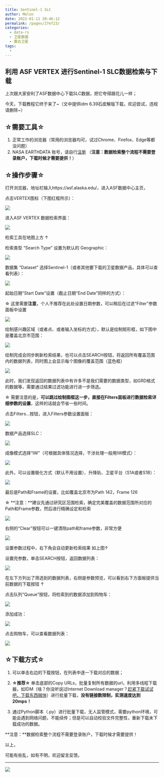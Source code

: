```yaml
---
title: Sentinel-1 SLC
author: Melon
date: 2022-01-11 20:46:12
permalink: /pages/27ef23/
categories:
  - data-rs
  - 卫星数据
  - 雷达卫星
tags:
  - 
---
```

## 利用 ASF VERTEX 进行Sentinel-1 SLC数据检索与下载

上次跟大家安利了ASF数据中心下载SLC数据，把它夸得跟花儿一样；

今天，下载教程它终于来了~（文中提供idm 6.39石皮解版下载，欢迎尝试，违规请删除~）

## ☆需要工具☆

1. 正常工作的浏览器（常用的浏览器均可，试过Chrome、Firefox、Edge等都没问题）
2. NASA EARTHDATA 账号，请自行[注册](https://urs.earthdata.nasa.gov/home) （**注意：数据检索整个流程不需要登录账户，下载时候才需要提供！**）

## ☆操作步骤☆

打开浏览器，地址栏输入https://asf.alaska.edu/，进入ASF数据中心主页，

点击VERTEX图标（下图红框所示）：

![](http://pics.landcover100.com/pics//image/微信截图_20220123123545.jpg)

进入ASF VERTEX 数据检索界面：

![](http://pics.landcover100.com/pics//image/微信截图_20220123123633.jpg)

检索工具在地图上方 ↑

检索类型 “Search Type” 设置为默认的 Geographic：

![](http://pics.landcover100.com/pics//image/20220123123710.png)

数据集 “Dataset” 选择Sentinel-1（或者其他要下载的卫星数据产品，具体可以查看列表）：

![](http://pics.landcover100.com/pics//image/20220123123736.png)

起始日期“Start Date”设置（截止日期“End Date”同样的方式）：

☆ 这里需要**注意**，个人不推荐在此处设置日期参数，可以稍后在过滤“Filter”参数面板中设置

![](http://pics.landcover100.com/pics//image/20220123124122.png)

绘制感兴趣区域（或者点、或者输入坐标的方式），默认是绘制矩形框，如下图中是覆盖北京市范围：

![](http://pics.landcover100.com/pics//image/微信截图_20220123124157.jpg)

绘制完成会同步刷新检索结果，也可以点击SEARCH按钮，将返回所有覆盖范围内的数据列表，同时图上会显示每个图像的覆盖范围（蓝色框）

![](http://pics.landcover100.com/pics//image/微信截图_20220123124252.jpg)

此时，我们发现返回的数据列表中有许多不是我们需要的数据类型，如GRD格式的数据等，需要通过结果过滤功能进行进一步筛选。

☆ 需要注意的是，**可以跳过绘制图框这一步，直接在Filters面板进行数据检索详细参数的设置**，这样的话就会节省一些时间。

点击Filters...按钮，进入Filters参数设置面板：

![](http://pics.landcover100.com/pics//image/20220123124337.png)

数据产品选择SLC：

![](http://pics.landcover100.com/pics//image/20220123124400.png)

成像模式选择“IW”（可根据具体情况选择，干涉处理一般用IW模式）：

![](http://pics.landcover100.com/pics//image/20220123124424.png)

此外，可以设置极化方式（默认不用设置）、升降轨、卫星平台（S1A或者S1B）：

![](http://pics.landcover100.com/pics//image/20220123124455.png)

最后是Path和Frame的设置，比如覆盖北京市为Path 142，Frame 126

☆ **注意：**建议先通过研究区范围检索，确定完美覆盖的数据范围所对应的Path和Frame参数，然后进行精确设定和检索

![](http://pics.landcover100.com/pics//image/20220123124522.png)

右侧的“Clear”按钮可以一键清除path和frame参数，非常方便

![](http://pics.landcover100.com/pics//image/20220123124606.png)

设置参数过程中，右下角会自动更新检索结果 如上图↑

设置完参数，单击SEARCH按钮，返回数据列表：

![](http://pics.landcover100.com/pics//image/微信截图_20220123124626.jpg)

在左下方列出了筛选到的数据列表，右侧是参数预览，可以看到右下方面板提供当前数据的下载按钮 ↑

点击队列“Queue”按钮，将检索到的数据添加到购物车：

![](http://pics.landcover100.com/pics//image/20220123124701.png)

添加成功：

![](http://pics.landcover100.com/pics//image/20220123124817.png)

点击购物车，可以查看数据列表：

![](http://pics.landcover100.com/pics//image/20220123124840.png)

## ☆下载方式☆

1. 可以单击右边的下载按钮，在列表中逐一下载对应的数据；

2. **☆推荐☆** 单击底部的Copy URLs，批量复制所有数据的url，利用多线程下载器，如IDM（啥？你没听说过Internet Download manager？[赶紧下载试试吧，下载东西贼快](https://skgr.lanzoup.com/i8Zibs7q5bc)）进行批量下载，**没有链接数限制，实测速度达到20mps！**

3. 通过Python脚本（.py）进行批量下载，无人监管模式，需要python环境，可能会遇到网络问题，不能续传；但是可以自动校验文件完整性，重新下载未下载成功的数据。

**注意：**数据检索整个流程不需要登录账户，下载时候才需要提供！

以上，

可能有些乱，如有不明，欢迎留言反馈。

----------------------

![](http://pics.landcover100.com/pics//image/20220123124857.png)